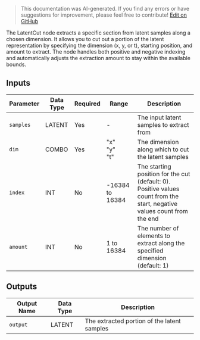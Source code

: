 > This documentation was AI-generated. If you find any errors or have suggestions for improvement, please feel free to contribute! [Edit on GitHub](https://github.com/Comfy-Org/embedded-docs/blob/main/comfyui_embedded_docs/docs/LatentCut/en.md)

The LatentCut node extracts a specific section from latent samples along a chosen dimension. It allows you to cut out a portion of the latent representation by specifying the dimension (x, y, or t), starting position, and amount to extract. The node handles both positive and negative indexing and automatically adjusts the extraction amount to stay within the available bounds.

## Inputs

| Parameter | Data Type | Required | Range | Description |
|-----------|-----------|----------|-------|-------------|
| `samples` | LATENT | Yes | - | The input latent samples to extract from |
| `dim` | COMBO | Yes | "x"<br>"y"<br>"t" | The dimension along which to cut the latent samples |
| `index` | INT | No | -16384 to 16384 | The starting position for the cut (default: 0). Positive values count from the start, negative values count from the end |
| `amount` | INT | No | 1 to 16384 | The number of elements to extract along the specified dimension (default: 1) |

## Outputs

| Output Name | Data Type | Description |
|-------------|-----------|-------------|
| `output` | LATENT | The extracted portion of the latent samples |
